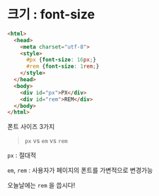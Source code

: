 # 크기 : font-size

```html
<html>
  <head>
    <meta charset="utf-8">
    <style>
      #px {font-size: 16px;}
      #rem {font-size: 1rem;}
    </style>
  </head>
  <body>
    <div id="px">PX</div>
    <div id="rem">REM</div>
  </body>
</html>
```

폰트 사이즈 3가지

> `px` vs `em` vs `rem`

`px` : 절대적

`em`, `rem` : 사용자가 페이지의 폰트를 가변적으로 변경가능

오늘날에는 `rem` 을 씁시다!
